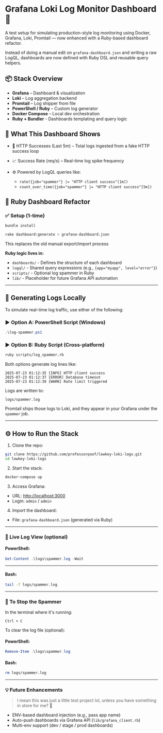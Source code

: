 # Grafana Loki Log Monitor Dashboard 🚀

A test setup for simulating production-style log monitoring using Docker, Grafana, Loki, Promtail — now enhanced with a Ruby-based dashboard refactor.

<!-- Previously used raw JSON, and manual editing via the Grafana UI -->

Instead of doing a manual edit on `grafana-dashboard.json` and writing a raw LogQL, dashboards are now defined with Ruby DSL and reusable query helpers.

## 📦 Stack Overview

- **Grafana** – Dashboard & visualization
- **Loki** – Log aggregation backend
- **Promtail** – Log shipper from file
- **PowerShell / Ruby** – Custom log generator
- **Docker Compose** – Local dev orchestration
- **Ruby + Bundler** - Dashboards templating and query logic

## 🎯 What This Dashboard Shows

- 🔢 HTTP Successes (Last 5m) – Total logs ingested from a fake HTTP success loop
- 📈 Success Rate (req/s) – Real-time log spike frequency
- ⚙️ Powered by LogQL queries like:

  - `rate({job="spammer"} |= "HTTP client success"[1m])`
  - `count_over_time({job="spammer"} |= "HTTP client success"[5m])`

## 🔄 Ruby Dashboard Refactor

### ✅ Setup (1-time)

```bash
bundle install
```

```bash
rake dashboard:generate > grafana-dashboard.json
```

This replaces the old manual export/import process

**Ruby logic lives in:**

- `dashboards/` - Defines the structure of each dashboard
- `logql/` - Shared query expressions (e.g., `{app="myapp", level="error"}`)
- `scripts/` - Optional log spammer in Ruby
- `lib/` - Placeholder for future Grafana API automation

<!-- Old method:
Manual edits in JSON like this:

{
   "title": "App Logs Dashboard",
   }
-->

---

## 🧪 Generating Logs Locally

To simulate real-time log traffic, use either of the following:

### ▶️ Option A: PowerShell Script (Windows)

```powershell
.\log-spammer.ps1
```

### ▶️ Option B: Ruby Script (Cross-platform)

```bash
ruby scripts/log_spammer.rb
```

Both options generate log lines like:

```
2025-07-23 01:12:35 [INFO] HTTP client success
2025-07-23 01:12:37 [ERROR] Database timeout
2025-07-23 01:12:39 [WARN] Rate limit triggered
```

Logs are written to:

```plaintext
logs/spammer.log
```

Promtail ships those logs to Loki, and they appear in your Grafana under the `spammer` job.

---

## ⚙️ How to Run the Stack

1. Clone the repo:

```bash
git clone https://github.com/professorpoof/lowkey-loki-logs.git
cd lowkey-loki-logs
```

2. Start the stack:

```bash
docker-compose up
```

3. Access Grafana:

- URL: [http://localhost:3000](http://localhost:3000)
- Login: `admin` / `admin`

4. Import the dashboard:

- File: `grafana-dashboard.json` (generated via Ruby)

---

### 👀 Live Log View (optional)

#### PowerShell:

```powershell
Get-Content .\logs\spammer.log -Wait
```

---

#### Bash:

```bash
tail -f logs/spammer.log
```

---

### 🛑 To Stop the Spammer

In the terminal where it's running:

```plaintext
Ctrl + C
```

To clear the log file (optional):

#### PowerShell:

```powershell
Remove-Item .\logs\spammer.log
```

#### Bash:

```bash
rm logs/spammer.log
```

---

### 💡 Future Enhancements

> I mean this was just a little test project lol, unless you have something in store for me? 🤔

- ENV-based dashboard injection (e.g., pass app name)
- Auto-push dashboards via Grafana API (`lib/grafana_client.rb`)
- Multi-env support (dev / stage / prod dashboards)
